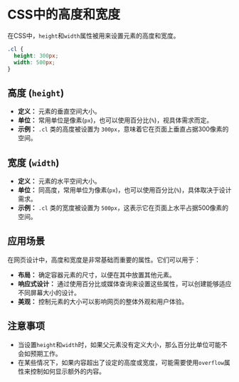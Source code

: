# CSS中的高度和宽度

在CSS中，`height`和`width`属性被用来设置元素的高度和宽度。

```css
.cl {
  height: 300px;
  width: 500px;
}
```

## 高度 (`height`)

- **定义：** 元素的垂直空间大小。
- **单位：** 常用单位是像素(`px`)，也可以使用百分比(`%`)，视具体需求而定。
- **示例：** `.cl` 类的高度被设置为 `300px`，意味着它在页面上垂直占据300像素的空间。

## 宽度 (`width`)

- **定义：** 元素的水平空间大小。
- **单位：** 同高度，常用单位为像素(`px`)，也可以使用百分比(`%`)，具体取决于设计需求。
- **示例：** `.cl` 类的宽度被设置为 `500px`，这表示它在页面上水平占据500像素的空间。

## 应用场景

在网页设计中，高度和宽度是非常基础而重要的属性。它们可以用于：

- **布局：** 确定容器元素的尺寸，以便在其中放置其他元素。
- **响应式设计：** 通过使用百分比或媒体查询来设置这些属性，可以创建能够适应不同屏幕大小的设计。
- **美观：** 控制元素的大小可以影响网页的整体外观和用户体验。

## 注意事项

- 当设置`height`和`width`时，如果父元素没有定义大小，那么百分比单位可能不会如预期工作。
- 在某些情况下，如果内容超出了设定的高度或宽度，可能需要使用`overflow`属性来控制如何显示额外的内容。
